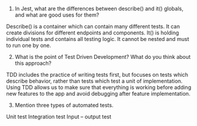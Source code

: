 1. In Jest, what are the differences between describe() and it() globals, and what are good uses for them?

Describe() is a container which can contain many different tests. It can create divisions for different endpoints and components. It() is holding individual tests and contains all testing logic. It cannot be nested and must to run one by one.

2. What is the point of Test Driven Development? What do you think about this approach?

TDD includes the practice of writing tests first, but focuses on tests which describe behavior, rather than tests which test a unit of implementation. Using TDD allows us to make sure that everything is working before adding new features to the app and avoid debugging after feature implementation.


3. Mention three types of automated tests.

Unit test
Integration test
Input – output test